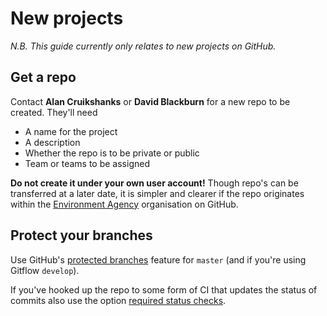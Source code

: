# New projects

*N.B. This guide currently only relates to new projects on GitHub.*

## Get a repo

Contact **Alan Cruikshanks** or **David Blackburn** for a new repo to be created. They'll need

* A name for the project
* A description
* Whether the repo is to be private or public
* Team or teams to be assigned

**Do not create it under your own user account!** Though repo's can be transferred at a later date, it is simpler and clearer if the repo originates within the [Environment Agency](https://github.com/EnvironmentAgency) organisation on GitHub.

## Protect your branches

Use GitHub's [protected branches](https://help.github.com/articles/about-protected-branches/) feature for `master` (and if you're using Gitflow `develop`).

If you've hooked up the repo to some form of CI that updates the status of commits also use the option [required status checks](https://help.github.com/articles/about-required-status-checks/).
